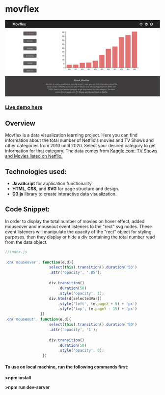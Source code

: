 
# movflex



<img src="https://github.com/Sediqa-Fahimi/movflex/blob/main/assets/images/moveflexhomepage.png" alt="Home page" />



### [Live demo here](https://sediqa-fahimi.github.io/movflex/)



## Overview

Movflex is a data visualization learning project. Here you can find information about the total number of Netflix's movies and TV Shows and other categories from 2010 until 2020. Select your desired category to get information for that category. The data comes from [Kaggle.com: TV Shows and Movies listed on Netflix.](https://www.kaggle.com/shivamb/netflix-shows)



## Technologies used:

* **JavaScript** for application functionality.
* **HTML**, **CSS**, and **SVG** for page structure and design.
* **D3.js** library to create interactive data visualization.



## Code Snippet:

In order to display the total number of movies on hover effect, added mouseover and mouseout event listeners to the "rect" svg nodes. These event listeners will manipulate the opacity of the "rect" object for styling purposes, then they display or hide a div containing the total number read from the data object.


```javascript
//index.js

.on('mouseover', function(e,d){
                    select(this).transition().duration('50')
                    .attr('opacity', '.85');

                    div.transition()
                        .duration(50)
                        .style('opacity', 1);
                    div.html(d[selectedVar])
                        .style('left', (e.pageX + 5) + 'px')
                        .style('top', (e.pageY - 15) + 'px')
                })
.on('mouseout', function(e,d){
                    select(this).transition().duration('50')
                    .attr('opacity', '1');

                    div.transition()
                        .duration(50)
                        .style('opacity', 0);
                 })
```



#### To use on local machine, run the following commands first:

**>npm install**

**>npm run dev-server**




                

